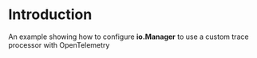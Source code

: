 # Introduction

An example showing how to configure **io.Manager** to use a custom trace processor with OpenTelemetry
